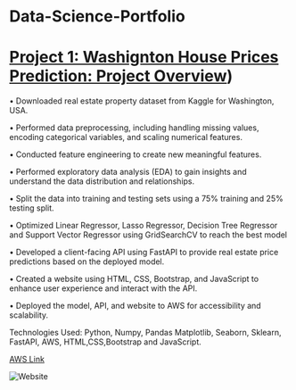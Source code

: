 # Data-Science-Portfolio

# [Project 1: Washignton House Prices Prediction: Project Overview](https://github.com/kamlishgoswami/Washington-House-Prices-Prediction/tree/main))

•	Downloaded real estate property dataset from Kaggle for Washington, USA.

•	Performed data preprocessing, including handling missing values, encoding categorical variables, and scaling numerical features.

•	Conducted feature engineering to create new meaningful features.

•	Performed exploratory data analysis (EDA) to gain insights and understand the data distribution and relationships.

•	Split the data into training and testing sets using a 75% training and 25% testing split.

•	Optimized Linear Regressor, Lasso Regressor, Decision Tree Regressor and Support Vector Regressor using GridSearchCV to reach the best model

•	Developed a client-facing API using FastAPI to provide real estate price predictions based on the deployed model.

•	Created a website using HTML, CSS, Bootstrap, and JavaScript to enhance user experience and interact with the API.

•	Deployed the model, API, and website to AWS for accessibility and scalability.

Technologies Used: Python, Numpy, Pandas Matplotlib, Seaborn, Sklearn, FastAPI, AWS, HTML,CSS,Bootstrap and JavaScript. 

[AWS Link](http://ec2-54-242-12-7.compute-1.amazonaws.com/)

![Website](Washigton%20House%20Prices%20Prediction.png)

